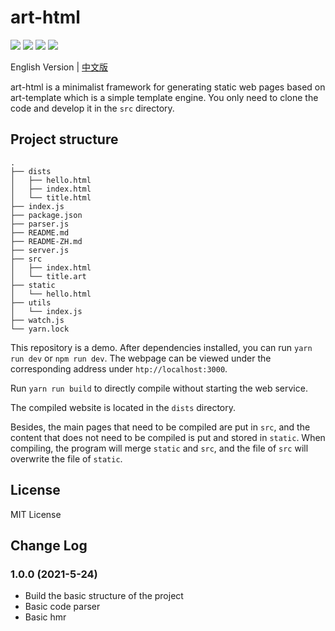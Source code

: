 # art-html

![](https://img.shields.io/github/issues/bigshans/art-html) ![](https://img.shields.io/github/forks/bigshans/art-html) ![](https://img.shields.io/github/stars/bigshans/art-html) ![](https://img.shields.io/github/license/bigshans/art-html)

English Version | [中文版](./READEME-ZH.md)

art-html is a minimalist framework for generating static web pages based on art-template which is a simple template engine. You only need to clone the code and develop it in the `src` directory.

## Project structure

```
.
├── dists
│   ├── hello.html
│   ├── index.html
│   └── title.html
├── index.js
├── package.json
├── parser.js
├── README.md
├── README-ZH.md
├── server.js
├── src
│   ├── index.html
│   └── title.art
├── static
│   └── hello.html
├── utils
│   └── index.js
├── watch.js
└── yarn.lock
```

This repository is a demo. After dependencies installed, you can run `yarn run dev` or `npm run dev`. The webpage can be viewed under the corresponding address under `htp://localhost:3000`.

Run `yarn run build` to directly compile without starting the web service.

The compiled website is located in the `dists` directory.

Besides, the main pages that need to be compiled are put in `src`, and the content that does not need to be compiled is put and stored in `static`. When compiling, the program will merge `static` and `src`, and the file of `src` will overwrite the file of `static`.

## License

MIT License

## Change Log

### 1.0.0 (2021-5-24)

* Build the basic structure of the project 
* Basic code parser
* Basic hmr
